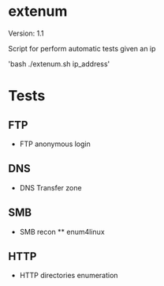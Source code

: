 # extenum

Version: 1.1

Script for perform automatic tests given an ip

'bash ./extenum.sh ip_address'

# Tests

## FTP

* FTP anonymous login

## DNS

* DNS Transfer zone

## SMB

* SMB recon
** enum4linux

## HTTP

* HTTP directories enumeration
